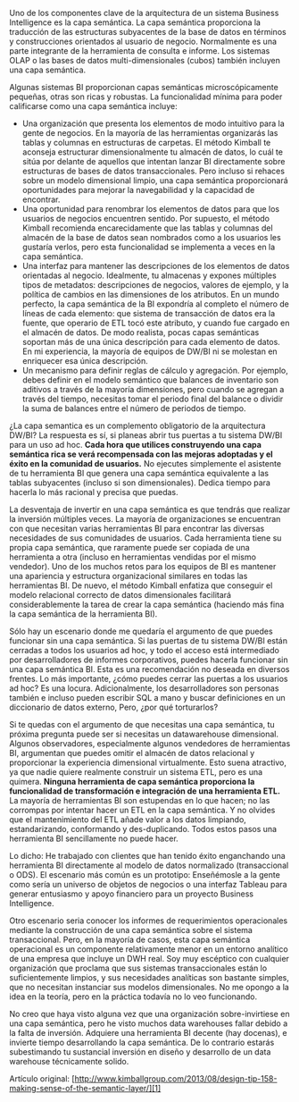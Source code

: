 ﻿---
UniqueId: yCgqODiWRH
Title: "Consejo de diseño #158, Dar sentido a la capa semántica"
Url: 2013/dar-sentido-capa-semnatica.html
Section: "Artículos"
Date: 2013-08-05T00:32:55.3152795+02:00
Author: Joy Mundy

---
Uno de los componentes clave de la arquitectura de un sistema Business Intelligence es la capa semántica. La capa semántica proporciona la traducción de las estructuras subyacentes de la base de datos en términos y construcciones orientados  al usuario de negocio. Normalmente es una parte integrante de la herramienta de consulta e informe. Los sistemas OLAP o las bases de datos multi-dimensionales (cubos) también incluyen una capa semántica.

Algunas sistemas BI proporcionan capas semánticas microscópicamente pequeñas, otras son ricas y robustas. La funcionalidad mínima para poder calificarse como una capa semántica incluye:

- Una organización que presenta los elementos de modo intuitivo para la gente de negocios. En la mayoría de las herramientas organizarás las tablas y columnas en estructuras de carpetas. El método Kimball te aconseja estructurar dimensionalmente tu almacén de datos, lo cuál te sitúa por delante de aquellos que intentan lanzar BI directamente sobre estructuras de bases de datos transaccionales. Pero incluso si rehaces sobre un modelo dimensional limpio, una capa semántica proporcionará oportunidades para mejorar la navegabilidad y la capacidad de encontrar.
- Una oportunidad para renombrar los elementos de datos para que los usuarios de negocios encuentren sentido. Por supuesto, el método Kimball recomienda encarecidamente que las tablas y columnas del almacén de la base de datos sean nombrados como a los usuarios les gustaría verlos, pero esta funcionalidad se implementa a veces en la capa semántica.
- Una interfaz  para mantener las descripciones de los elementos de datos orientadas al negocio. Idealmente, tu almacenas y expones múltiples tipos de metadatos: descripciones de negocios, valores de ejemplo, y la política de cambios en las dimensiones de los atributos. En un mundo perfecto, la capa semántica de la BI expondría al completo el número de líneas de cada elemento: que sistema de transacción de datos era la fuente, que operario de ETL tocó  este atributo, y cuando fue cargado en el almacén de datos. De modo realista, pocas capas semánticas soportan más de una única descripción para cada elemento de datos. En mi experiencia, la mayoría de equipos de DW/BI ni se molestan en enriquecer esa única descripción.
- Un mecanismo para definir reglas de cálculo y agregación. Por ejemplo, debes definir en el modelo semántico que balances de inventario son aditivos a través de la mayoría dimensiones, pero cuando se agregan a través del tiempo, necesitas tomar el periodo final del balance o dividir la suma de balances entre el número de periodos de tiempo.

¿La capa semantica es un complemento obligatorio de la arquitectura DW/BI? La respuesta es sí, si planeas abrir tus puertas  a tu sistema DW/BI para un uso ad hoc. **Cada hora que utilices construyendo una capa semántica rica se verá recompensada con las mejoras adoptadas y el éxito en la comunidad de usuarios.** No ejecutes simplemente el asistente de tu herramienta BI que  genera una capa semántica equivalente a las tablas subyacentes (incluso si son dimensionales). Dedica tiempo para hacerla lo más racional y precisa que puedas.

La desventaja de invertir en una capa semántica es que tendrás que realizar la inversión múltiples veces. La mayoría de organizaciones se encuentran con que necesitan varias herramientas BI para encontrar las diversas necesidades de sus comunidades de usuarios. Cada herramienta tiene su propia capa semántica, que raramente puede ser copiada de una herramienta a otra (incluso en herramientas vendidas por el mismo vendedor). Uno de los muchos retos para los equipos de BI es mantener una apariencia y estructura organizacional similares en todas las herramientas BI. De nuevo, el método Kimball enfatiza que conseguir el modelo relacional correcto de datos dimensionales facilitará considerablemente la tarea de crear la capa semántica (haciendo más fina la capa semántica de la herramienta BI).

Sólo hay un escenario donde me quedaría el argumento de que puedes funcionar sin una capa semántica. Si las puertas de tu sistema DW/BI están cerradas a todos los usuarios ad hoc, y todo el acceso está intermediado por desarrolladores de informes corporativos, puedes hacerla funcionar sin una capa semántica BI. Esta es una recomendación no deseada en diversos frentes. Lo más importante, ¿cómo puedes cerrar las puertas a los usuarios ad hoc? Es una locura. Adicionalmente, los desarrolladores son personas también e incluso pueden escribir SQL a mano y buscar definiciones en un diccionario de datos externo, Pero, ¿por qué torturarlos?

Si te quedas con el argumento de que necesitas una capa semántica, tu próxima pregunta puede ser si necesitas un datawarehouse dimensional. Algunos observadores, especialmente algunos vendedores de herramientas BI, argumentan que puedes omitir el almacén de datos relacional y proporcionar la experiencia dimensional virtualmente. Esto suena atractivo, ya que nadie quiere realmente construir un sistema ETL, pero es una quimera. **Ninguna herramienta de capa semántica proporciona la funcionalidad de transformación e integración de una herramienta ETL.** La mayoría de herramientas BI son estupendas en lo que hacen; no las corrompas por intentar hacer un ETL en la capa semántica. Y no olvides que el mantenimiento del ETL añade valor a los datos limpiando, estandarizando, conformando y des-duplicando. Todos estos pasos una herramienta BI sencillamente no puede hacer.

Lo dicho: He trabajado con clientes que han tenido éxito enganchando una herramienta BI directamente al modelo de datos normalizado (transaccional o ODS). El escenario más común es un prototipo: Enseñémosle a la gente  como sería un universo de objetos de negocios o una interfaz Tableau para generar entusiasmo y apoyo financiero para un proyecto Business Intelligence.

Otro escenario seria conocer los informes de requerimientos operacionales mediante la construcción de una capa semántica sobre el sistema transaccional. Pero, en la mayoría de casos, esta capa semántica operacional es un componente relativamente menor en un entorno analítico de una empresa que incluye un DWH real. Soy muy escéptico con cualquier organización que proclama que sus sistemas transaccionales están lo suficientemente limpios, y sus necesidades analíticas son bastante simples, que no necesitan  instanciar sus modelos dimensionales. No me opongo a la idea en la teoría, pero en la práctica todavía no lo veo funcionando.

No creo que haya visto alguna vez que una organización sobre-invirtiese en una capa semántica, pero he visto muchos data warehouses fallar debido a la falta de inversión. Adquiere una herramienta BI decente (hay docenas), e invierte tiempo desarrollando la capa semántica. De lo contrario estarás subestimando tu sustancial inversión en diseño y desarrollo de un data warehouse técnicamente solido.

Artículo original:  [http://www.kimballgroup.com/2013/08/design-tip-158-making-sense-of-the-semantic-layer/][1]







[1]: http://www.kimballgroup.com/2013/08/design-tip-158-making-sense-of-the-semantic-layer/